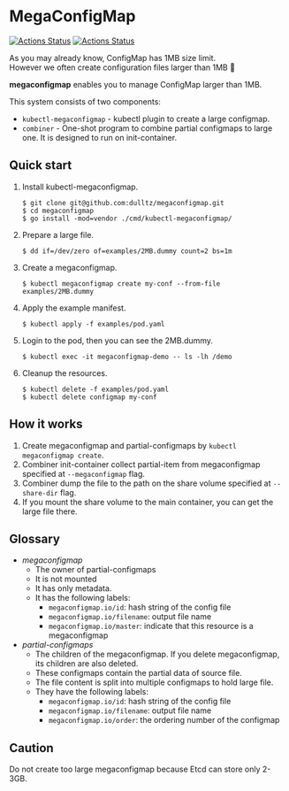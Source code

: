 # MegaConfigMap

[![Actions Status](https://github.com/dulltz/megaconfigmap/workflows/Go/badge.svg)](https://github.com/dulltz/megaconfigmap/actions)
[![Actions Status](https://github.com/dulltz/megaconfigmap/workflows/Kind/badge.svg)](https://github.com/dulltz/megaconfigmap/actions)

As you may already know, ConfigMap has 1MB size limit.  
However we often create configuration files larger than 1MB 👼

**megaconfigmap** enables you to manage ConfigMap larger than 1MB.

This system consists of two components:
- `kubectl-megaconfigmap` - kubectl plugin to create a large configmap.
- `combiner` - One-shot program to combine partial configmaps to large one. It is designed to run on init-container.

## Quick start

1. Install kubectl-megaconfigmap.
   ```console
   $ git clone git@github.com:dulltz/megaconfigmap.git
   $ cd megaconfigmap
   $ go install -mod=vendor ./cmd/kubectl-megaconfigmap/
   ```
1. Prepare a large file.
   ```console
   $ dd if=/dev/zero of=examples/2MB.dummy count=2 bs=1m
   ```
1. Create a megaconfigmap.
   ```console
   $ kubectl megaconfigmap create my-conf --from-file examples/2MB.dummy
   ```
1. Apply the example manifest.
   ```console
   $ kubectl apply -f examples/pod.yaml
   ```
1. Login to the pod, then you can see the 2MB.dummy. 
   ```console
   $ kubectl exec -it megaconfigmap-demo -- ls -lh /demo
   ```
1. Cleanup the resources.
   ```console
   $ kubectl delete -f examples/pod.yaml
   $ kubectl delete configmap my-conf
   ```

## How it works

1. Create megaconfigmap and partial-configmaps by `kubectl megaconfigmap create`.
1. Combiner init-container collect partial-item from megaconfigmap specified at `--megaconfigmap` flag.
1. Combiner dump the file to the path on the share volume specified at `--share-dir` flag.
1. If you mount the share volume to the main container, you can get the large file there. 

## Glossary

- *megaconfigmap*
    - The owner of partial-configmaps
    - It is not mounted
    - It has only metadata.
    - It has the following labels:
        - `megaconfigmap.io/id`: hash string of the config file
        - `megaconfigmap.io/filename`: output file name
        - `megaconfigmap.io/master`: indicate that this resource is a megaconfigmap
- *partial-configmaps*
    - The children of the megaconfigmap. If you delete megaconfigmap, its children are also deleted.
    - These configmaps contain the partial data of source file.
    - The file content is split into multiple configmaps to hold large file.
    - They have the following labels:
        - `megaconfigmap.io/id`: hash string of the config file
        - `megaconfigmap.io/filename`: output file name
        - `megaconfigmap.io/order`: the ordering number of the configmap

## Caution

Do not create too large megaconfigmap because Etcd can store only 2-3GB.
